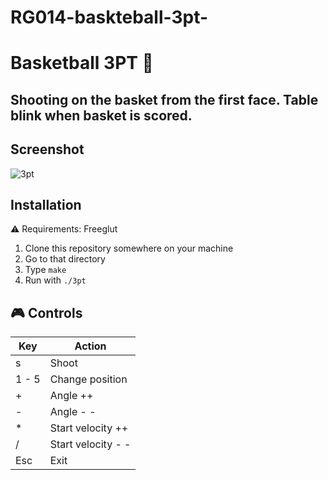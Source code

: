 # RG014-baskteball-3pt-
Basketball 3PT :basketball: 
==============

## Shooting on the basket from the first face. Table blink when basket is scored.

## Screenshot

![3pt](https://raw.githubusercontent.com/MATF-RG17/RG014-baskteball-3pt-/master/screenshots/photo4.png)

## Installation
:warning: Requirements: Freeglut

1. Clone this repository somewhere on your machine
2. Go to that directory
3. Type `make`
4. Run with `./3pt`

## :video_game: Controls 

| **Key**  | **Action** |
|------|--------|
|s    | Shoot  |
|1 - 5| Change position |
|  + |  Angle ++ |
|  - |  Angle - - |
|  * | Start velocity ++ |
|  / | Start velocity - -|
| Esc| Exit |
